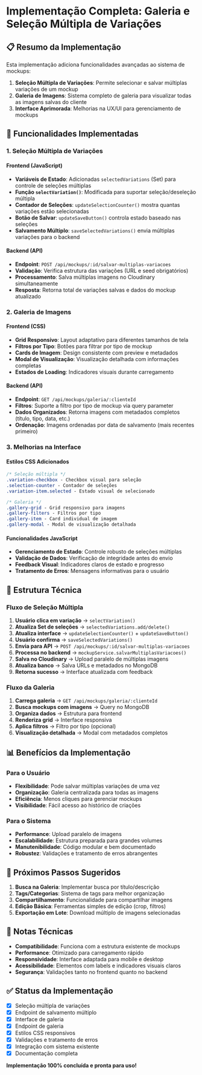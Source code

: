 # Implementação Completa: Galeria e Seleção Múltipla de Variações

## 📋 Resumo da Implementação

Esta implementação adiciona funcionalidades avançadas ao sistema de mockups:

1. **Seleção Múltipla de Variações**: Permite selecionar e salvar múltiplas variações de um mockup
2. **Galeria de Imagens**: Sistema completo de galeria para visualizar todas as imagens salvas do cliente
3. **Interface Aprimorada**: Melhorias na UX/UI para gerenciamento de mockups

## 🎯 Funcionalidades Implementadas

### 1. Seleção Múltipla de Variações

#### Frontend (JavaScript)
- **Variáveis de Estado**: Adicionadas `selectedVariations` (Set) para controle de seleções múltiplas
- **Função `selectVariation()`**: Modificada para suportar seleção/deseleção múltipla
- **Contador de Seleções**: `updateSelectionCounter()` mostra quantas variações estão selecionadas
- **Botão de Salvar**: `updateSaveButton()` controla estado baseado nas seleções
- **Salvamento Múltiplo**: `saveSelectedVariations()` envia múltiplas variações para o backend

#### Backend (API)
- **Endpoint**: `POST /api/mockups/:id/salvar-multiplas-variacoes`
- **Validação**: Verifica estrutura das variações (URL e seed obrigatórios)
- **Processamento**: Salva múltiplas imagens no Cloudinary simultaneamente
- **Resposta**: Retorna total de variações salvas e dados do mockup atualizado

### 2. Galeria de Imagens

#### Frontend (CSS)
- **Grid Responsivo**: Layout adaptativo para diferentes tamanhos de tela
- **Filtros por Tipo**: Botões para filtrar por tipo de mockup
- **Cards de Imagem**: Design consistente com preview e metadados
- **Modal de Visualização**: Visualização detalhada com informações completas
- **Estados de Loading**: Indicadores visuais durante carregamento

#### Backend (API)
- **Endpoint**: `GET /api/mockups/galeria/:clienteId`
- **Filtros**: Suporte a filtro por tipo de mockup via query parameter
- **Dados Organizados**: Retorna imagens com metadados completos (título, tipo, data, etc.)
- **Ordenação**: Imagens ordenadas por data de salvamento (mais recentes primeiro)

### 3. Melhorias na Interface

#### Estilos CSS Adicionados
```css
/* Seleção múltipla */
.variation-checkbox - Checkbox visual para seleção
.selection-counter - Contador de seleções
.variation-item.selected - Estado visual de selecionado

/* Galeria */
.gallery-grid - Grid responsivo para imagens
.gallery-filters - Filtros por tipo
.gallery-item - Card individual de imagem
.gallery-modal - Modal de visualização detalhada
```

#### Funcionalidades JavaScript
- **Gerenciamento de Estado**: Controle robusto de seleções múltiplas
- **Validação de Dados**: Verificação de integridade antes do envio
- **Feedback Visual**: Indicadores claros de estado e progresso
- **Tratamento de Erros**: Mensagens informativas para o usuário

## 🔧 Estrutura Técnica

### Fluxo de Seleção Múltipla
1. **Usuário clica em variação** → `selectVariation()`
2. **Atualiza Set de seleções** → `selectedVariations.add/delete()`
3. **Atualiza interface** → `updateSelectionCounter()` + `updateSaveButton()`
4. **Usuário confirma** → `saveSelectedVariations()`
5. **Envia para API** → `POST /api/mockups/:id/salvar-multiplas-variacoes`
6. **Processa no backend** → `mockupService.salvarMultiplasVariacoes()`
7. **Salva no Cloudinary** → Upload paralelo de múltiplas imagens
8. **Atualiza banco** → Salva URLs e metadados no MongoDB
9. **Retorna sucesso** → Interface atualizada com feedback

### Fluxo da Galeria
1. **Carrega galeria** → `GET /api/mockups/galeria/:clienteId`
2. **Busca mockups com imagens** → Query no MongoDB
3. **Organiza dados** → Estrutura para frontend
4. **Renderiza grid** → Interface responsiva
5. **Aplica filtros** → Filtro por tipo (opcional)
6. **Visualização detalhada** → Modal com metadados completos

## 📊 Benefícios da Implementação

### Para o Usuário
- **Flexibilidade**: Pode salvar múltiplas variações de uma vez
- **Organização**: Galeria centralizada para todas as imagens
- **Eficiência**: Menos cliques para gerenciar mockups
- **Visibilidade**: Fácil acesso ao histórico de criações

### Para o Sistema
- **Performance**: Upload paralelo de imagens
- **Escalabilidade**: Estrutura preparada para grandes volumes
- **Manutenibilidade**: Código modular e bem documentado
- **Robustez**: Validações e tratamento de erros abrangentes

## 🚀 Próximos Passos Sugeridos

1. **Busca na Galeria**: Implementar busca por título/descrição
2. **Tags/Categorias**: Sistema de tags para melhor organização
3. **Compartilhamento**: Funcionalidade para compartilhar imagens
4. **Edição Básica**: Ferramentas simples de edição (crop, filtros)
5. **Exportação em Lote**: Download múltiplo de imagens selecionadas

## 📝 Notas Técnicas

- **Compatibilidade**: Funciona com a estrutura existente de mockups
- **Performance**: Otimizado para carregamento rápido
- **Responsividade**: Interface adaptada para mobile e desktop
- **Acessibilidade**: Elementos com labels e indicadores visuais claros
- **Segurança**: Validações tanto no frontend quanto no backend

## ✅ Status da Implementação

- [x] Seleção múltipla de variações
- [x] Endpoint de salvamento múltiplo
- [x] Interface de galeria
- [x] Endpoint de galeria
- [x] Estilos CSS responsivos
- [x] Validações e tratamento de erros
- [x] Integração com sistema existente
- [x] Documentação completa

**Implementação 100% concluída e pronta para uso!**
